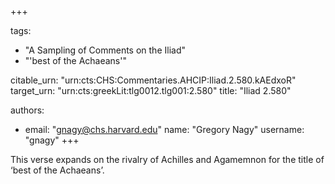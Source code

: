 +++

tags:
- "A Sampling of Comments on the Iliad"
- "&#39;best of the Achaeans&#39;"

citable_urn: "urn:cts:CHS:Commentaries.AHCIP:Iliad.2.580.kAEdxoR"
target_urn: "urn:cts:greekLit:tlg0012.tlg001:2.580"
title: "Iliad 2.580"

authors:
- email: "gnagy@chs.harvard.edu"
  name: "Gregory Nagy"
  username: "gnagy"
+++

<p>This verse expands on the rivalry of Achilles and Agamemnon for the title of ‘best of the Achaeans’.  </p>